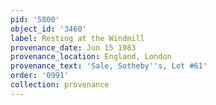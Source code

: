 ```yaml
---
pid: '5800'
object_id: '3460'
label: Resting at the Windmill
provenance_date: Jun 15 1983
provenance_location: England, London
provenance_text: 'Sale, Sotheby''s, Lot #61'
order: '0991'
collection: provenance
---
```


